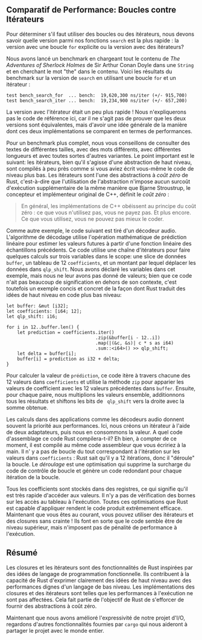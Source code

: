 <!--
## Comparing Performance: Loops vs. Iterators
-->

## Comparatif de Performance: Boucles contre Itérateurs

<!--
To determine whether to use loops or iterators, you need to know which version
of our `search` functions is faster: the version with an explicit `for` loop or
the version with iterators.
-->

Pour déterminer s'il faut utiliser des boucles ou des itérateurs, nous devons
savoir quelle version parmi nos fonctions `search` est la plus rapide : la
version avec une boucle `for` explicite ou la version avec des itérateurs?

<!--
We ran a benchmark by loading the entire contents of *The Adventures of
Sherlock Holmes* by Sir Arthur Conan Doyle into a `String` and looking for the
word *the* in the contents. Here are the results of the benchmark on the
version of `search` using the `for` loop and the version using iterators:
-->

Nous avons lancé un benchmark en chargeant tout le contenu de *The Adventures
of Sherlock Holmes* de Sir Arthur Conan Doyle dans une `String` et en cherchant
le mot "the" dans le contenu. Voici les résultats du benchmark sur la version
de `search` en utilisant une boucle `for` et un itérateur :

```text
test bench_search_for  ... bench:  19,620,300 ns/iter (+/- 915,700)
test bench_search_iter ... bench:  19,234,900 ns/iter (+/- 657,200)
```

<!--
The iterator version was slightly faster! We won’t explain the benchmark code
here, because the point is not to prove that the two versions are equivalent
but to get a general sense of how these two implementations compare
performance-wise.
-->

La version avec l'itérateur était un peu plus rapide ! Nous n'expliquerons pas
le code de référence ici, car il ne s'agit pas de prouver que les deux versions
sont équivalentes, mais d'avoir une idée générale de la manière dont ces deux
implémentations se comparent en termes de performances.

<!--
For a more comprehensive benchmark, you should check using various texts of
various sizes as the `contents`, different words and words of different lengths
as the `query`, and all kinds of other variations. The point is this:
iterators, although a high-level abstraction, get compiled down to roughly the
same code as if you’d written the lower-level code yourself. Iterators are one
of Rust’s *zero-cost abstractions*, by which we mean using the abstraction
imposes no additional runtime overhead. This is analogous to how Bjarne
Stroustrup, the original designer and implementor of C++, defines
*zero-overhead* in “Foundations of C++” (2012):
-->


Pour un benchmark plus complet, nous vous conseillons de consulter des textes
de différentes tailles, avec des mots différents, avec différentes longueurs et
avec toutes sortes d'autres variantes. Le point important est le suivant: les
itérateurs, bien qu'il s'agisse d'une abstraction de haut niveau, sont compilés
à peu près comme si vous aviez écrit vous-même le code de niveau plus bas. Les
itérateurs sont l'une des abstractions à *coût zéro* de Rust, c'est-à-dire que
l'utilisation de l'abstraction n'impose aucun surcoût d'exécution
supplémentaire de la même manière que Bjarne Stroustrup, le concepteur et
implémenteur original de C++, définit le *coût zéro* :

<!--
> In general, C++ implementations obey the zero-overhead principle: What you
> don’t use, you don’t pay for. And further: What you do use, you couldn’t hand
> code any better.
-->

> En général, les implémentations de C++ obéissent au principe du coût zéro :
> ce que vous n'utilisez pas, vous ne payez pas. Et plus encore. Ce que vous
> utilisez, vous ne pouvez pas mieux le coder.

<!--
As another example, the following code is taken from an audio decoder. The
decoding algorithm uses the linear prediction mathematical operation to
estimate future values based on a linear function of the previous samples. This
code uses an iterator chain to do some math on three variables in scope: a
`buffer` slice of data, an array of 12 `coefficients`, and an amount by which
to shift data in `qlp_shift`. We’ve declared the variables within this example
but not given them any values; although this code doesn’t have much meaning
outside of its context, it’s still a concise, real-world example of how Rust
translates high-level ideas to low-level code.
-->

Comme autre exemple, le code suivant est tiré d'un décodeur audio. L'algorithme
de décodage utilise l'opération mathématique de prédiction linéaire pour
estimer les valeurs futures à partir d'une fonction linéaire des échantillons
précédents. Ce code utilise une chaîne d'itérateurs pour faire quelques calculs
sur trois variables dans le scope: une slice de données `buffer`, un tableau de
12 `coefficients`, et un montant par lequel déplacer les données dans
`qlp_shift`. Nous avons déclaré les variables dans cet exemple, mais nous ne
leur avons pas donné de valeurs; bien que ce code n'ait pas beaucoup de
signification en dehors de son contexte, c'est toutefois un exemple concis et
concret de la façon dont Rust traduit des idées de haut niveau en code plus bas
niveau:

<!--
```rust,ignore
let buffer: &mut [i32];
let coefficients: [i64; 12];
let qlp_shift: i16;

for i in 12..buffer.len() {
    let prediction = coefficients.iter()
                                 .zip(&buffer[i - 12..i])
                                 .map(|(&c, &s)| c * s as i64)
                                 .sum::<i64>() >> qlp_shift;
    let delta = buffer[i];
    buffer[i] = prediction as i32 + delta;
}
```
-->

```rust,ignore
let buffer: &mut [i32];
let coefficients: [i64; 12];
let qlp_shift: i16;

for i in 12..buffer.len() {
    let prediction = coefficients.iter()
                                 .zip(&buffer[i - 12..i])
                                 .map(|(&c, &s)| c * s as i64)
                                 .sum::<i64>() >> qlp_shift;
    let delta = buffer[i];
    buffer[i] = prediction as i32 + delta;
}
```

<!--
To calculate the value of `prediction`, this code iterates through each of the
12 values in `coefficients` and uses the `zip` method to pair the coefficient
values with the previous 12 values in `buffer`. Then, for each pair, we
multiply the values together, sum all the results, and shift the bits in the
sum `qlp_shift` bits to the right.
-->

Pour calculer la valeur de `prédiction`, ce code itère à travers chacune des 12
valeurs dans `coefficients` et utilise la méthode `zip` pour apparier les
valeurs de coefficient avec les 12 valeurs précédentes dans `buffer`. Ensuite,
pour chaque paire, nous multiplions les valeurs ensemble, additionnons tous les
résultats et shiftons les bits de ` qlp_shift` vers la droite avec la somme
obtenue.

<!--
Calculations in applications like audio decoders often prioritize performance
most highly. Here, we’re creating an iterator, using two adaptors, and then
consuming the value. What assembly code would this Rust code compile to? Well,
as of this writing, it compiles down to the same assembly you’d write by hand.
There’s no loop at all corresponding to the iteration over the values in
`coefficients`: Rust knows that there are 12 iterations, so it “unrolls” the
loop. *Unrolling* is an optimization that removes the overhead of the loop
controlling code and instead generates repetitive code for each iteration of
the loop.
-->

Les calculs dans des applications comme les décodeurs audio donnent souvent la
priorité aux performances. Ici, nous créons un itérateur à l'aide de deux
adaptateurs, puis nous en consommons la valeur. A quel code d'assemblage ce
code Rust compilera-t-il? Eh bien, à compter de ce moment, il est compilé au
même code assembleur que vous écririez à la main. Il n' y a pas de boucle du
tout correspondant à l'itération sur les valeurs dans `coefficients` : Rust
sait qu'il y a 12 itérations, donc il "déroule" la boucle. Le *déroulage* est
une optimisation qui supprime la surcharge du code de contrôle de boucle et
génère un code redondant pour chaque itération de la boucle.

<!--
All of the coefficients get stored in registers, which means accessing the
values is very fast. There are no bounds checks on the array access at runtime.
All these optimizations that Rust is able to apply make the resulting code
extremely efficient. Now that you know this, you can use iterators and closures
without fear! They make code seem like it’s higher level but don’t impose a
runtime performance penalty for doing so.
-->

Tous les coefficients sont stockés dans des registres, ce qui signifie qu'il
est très rapide d'accéder aux valeurs. Il n'y a pas de vérification des bornes
sur les accès au tableau à l'exécution. Toutes ces optimisations que Rust est
capable d'appliquer rendent le code produit extrêmement efficace. Maintenant
que vous êtes au courant, vous pouvez utiliser des itérateurs et des closures
sans crainte ! Ils font en sorte que le code semble être de niveau supérieur,
mais n'imposent pas de pénalité de performance à l'exécution.

<!--
## Summary
-->

## Résumé

<!--
Closures and iterators are Rust features inspired by functional programming
language ideas. They contribute to Rust’s capability to clearly express
high-level ideas at low-level performance. The implementations of closures and
iterators are such that runtime performance is not affected. This is part of
Rust’s goal to strive to provide zero-cost abstractions.
-->

Les closures et les itérateurs sont des fonctionnalités de Rust inspirées par
des idées de langage de programmation fonctionnelle. Ils contribuent à la
capacité de Rust d'exprimer clairement des idées de haut niveau avec des
performances dignes d'un langage de bas niveau. Les implémentations des
closures et des itérateurs sont telles que les performances à l'exécution ne
sont pas affectées. Cela fait partie de l'objectif de Rust de s'efforcer de
fournir des abstractions à coût zéro.

<!--
Now that we’ve improved the expressiveness of our I/O project, let’s look at
some more features of `cargo` that will help us share the project with the
world.
-->

Maintenant que nous avons amélioré l'expressivité de notre projet d'I/O,
regardons d'autres fonctionnalités fournies par `cargo` qui nous aideront à
partager le projet avec le monde entier.
